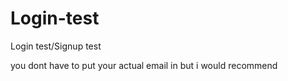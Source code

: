 # Login-test
Login test/Signup test

you dont have to put your actual email in but i would recommend
